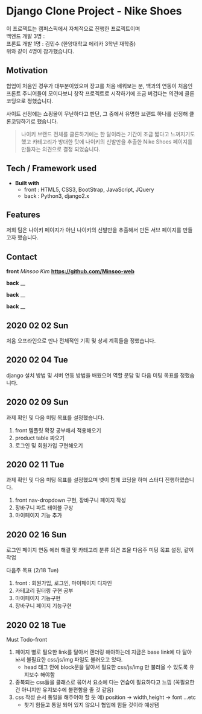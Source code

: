 # Django Clone Project - Nike Shoes

이 프로젝트는 캠퍼스픽에서 자체적으로 진행한 프로젝트이며<br/>백엔드 개발 3명 :<br/>프론트 개발 1명 : 김민수 (한양대학교 에리카 3학년 재학중)<br/>위와 같이 4명이 참가했습니다.

## Motivation

협업이 처음인 경우가 대부분이었으며 장고를 처음 배워보는 분, 백과의 연동이 처음인 프론트 주니어들이 모이다보니
창작 프로젝트로 시작하기에 조금 버겁다는 의견에 클론코딩으로 정했습니다.

사이트 선정에는 쇼핑몰이 무난하다고 판단, 그 중에서 유명한 브랜드 하나를 선정해 클론코딩하기로 했습니다.

> 나이키 브랜드 전체를 클론하기에는 한 달이라는 기간이 조금 짧다고 느껴지기도 했고 카테고리가 방대한 탓에
> 나이키의 신발만을 추출한 Nike Shoes 페이지를 만들자는 의견으로 결정 되었습니다.

## Tech / Framework used

- **Built with**
  - front : HTML5, CSS3, BootStrap, JavaScript, JQuery
  - back : Python3, django2.x

## Features

저희 팀은 나이키 페이지가 아닌
나이키의 신발만을 추출해서 만든 서브 페이지를 만들고자 했습니다.

## Contact

**front** _Minsoo Kim_
**https://github.com/Minsoo-web**

**back** \_\_

**back** \_\_

**back** \_\_

## 2020 02 02 Sun

처음 오프라인으로 만나 전체적인 기획 및 상세 계획들을 정했습니다.

## 2020 02 04 Tue

django 설치 방법 및 서버 연동 방법을 배웠으며
역할 분담 및 다음 미팅 목표를 정했습니다.

## 2020 02 09 Sun

과제 확인 및 다음 미팅 목표를 설정했습니다.

<!-- 이게 맞는지 잘 기억이 안 나네요 -->

1. front 템플릿 확장 공부해서 적용해오기
2. product table 짜오기
3. 로그인 및 회원가입 구현해오기

## 2020 02 11 Tue

과제 확인 및 다음 미팅 목표를 설정했으며
넷이 함께 코딩을 하며 스터디 진행하였습니다.

1. front nav-dropdown 구현, 장바구니 페이지 작성
2. 장바구니 파트 테이블 구상
3. 마이페이지 기능 추가

## 2020 02 16 Sun

로그인 페이지 연동 에러 해결 및 카테고리 분류 의견 조율
다음주 미팅 목표 설정, 같이 작업

다음주 목표 (2/18 Tue)

1. front : 회원가입, 로그인, 마이페이지 디자인
2. 카테고리 필터링 구현 공부
3. 마이페이지 기능구현
4. 장바구니 페이지 기능구현

## 2020 02 18 Tue

Must Todo-front

1. 페이지 별로 필요한 link를 달아서 랜더링 해야하는데 지금은 base link에 다 달아 놔서 불필요한 css/js/img 파일도 불러오고 있다.
   - head 태그 안에 block문을 달아서 필요한 css/js/img 만 불러올 수 있도록 유지보수 해야함
2. 중복되는 css들을 클래스로 묶어서 요소에 다는 연습이 필요하다고 느낌 (꼭필요한 건 아니지만 유지보수에 불편함을 줄 것 같음)
3. css 작성 순서 통일을 해주어야 할 듯 예) position -> width,height -> font ...etc
   - 찾기 힘들고 통일 되어 있지 않으니 협업에 힘들 것이라 예상됌
